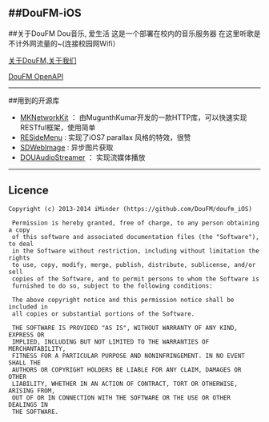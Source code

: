 
##DouFM-iOS
---
##关于DouFM
    Dou音乐, 爱生活
    这是一个部署在校内的音乐服务器
    在这里听歌是不计外网流量的~(连接校园网Wifi）

[关于DouFM,关于我们](http://jianshu.io/p/DaMq7e)

[DouFM OpenAPI](http://jianshu.io/p/9084e1b0bfb7)

---
##用到的开源库
* [MKNetworkKit](https://github.com/MugunthKumar/MKNetworkKit) ： 由MugunthKumar开发的一款HTTP库，可以快速实现RESTful框架，使用简单
* [RESideMenu](https://github.com/romaonthego/RESideMenu) : 实现了iOS7 parallax 风格的特效，很赞
* [SDWebImage](https://github.com/rs/SDWebImage) : 异步图片获取
* [DOUAudioStreamer](https://github.com/douban/DOUAudioStreamer) ： 实现流媒体播放

---
## Licence
    
    Copyright (c) 2013-2014 iMinder (https://github.com/DouFM/doufm_iOS)

     Permission is hereby granted, free of charge, to any person obtaining a copy
     of this software and associated documentation files (the "Software"), to deal
     in the Software without restriction, including without limitation the rights
     to use, copy, modify, merge, publish, distribute, sublicense, and/or sell
     copies of the Software, and to permit persons to whom the Software is
     furnished to do so, subject to the following conditions:
    
     The above copyright notice and this permission notice shall be included in
     all copies or substantial portions of the Software.

     THE SOFTWARE IS PROVIDED "AS IS", WITHOUT WARRANTY OF ANY KIND, EXPRESS OR
     IMPLIED, INCLUDING BUT NOT LIMITED TO THE WARRANTIES OF MERCHANTABILITY,
     FITNESS FOR A PARTICULAR PURPOSE AND NONINFRINGEMENT. IN NO EVENT SHALL THE
     AUTHORS OR COPYRIGHT HOLDERS BE LIABLE FOR ANY CLAIM, DAMAGES OR OTHER
     LIABILITY, WHETHER IN AN ACTION OF CONTRACT, TORT OR OTHERWISE, ARISING FROM,
     OUT OF OR IN CONNECTION WITH THE SOFTWARE OR THE USE OR OTHER DEALINGS IN
     THE SOFTWARE.






